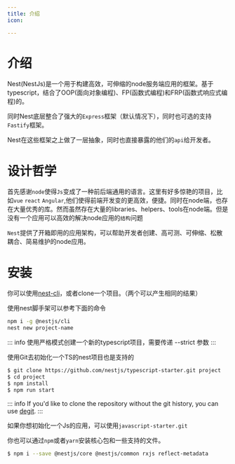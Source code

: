 ```yaml
---
title: 介绍
icon: 

---
```


# 介绍

Nest(NestJs)是一个用于构建高效，可伸缩的node服务端应用的框架。基于typescript，结合了OOP(面向对象编程)、FP(函数式编程)和FRP(函数式响应式编程)的。

同时Nest底层整合了强大的`Express`框架（默认情况下），同时也可选的支持`Fastify`框架。

Nest在这些框架之上做了一层抽象，同时也直接暴露的他们的`api`给开发者。

# 设计哲学

首先感谢`node`使得`Js`变成了一种前后端通用的语言。这里有好多惊艳的项目，比如`vue` `react` `Angular`,他们使得前端开发变的更高效，便捷。同时在node端，也存在大量优秀的库。然而虽然存在大量的libraries、helpers、tools在node端。但是没有一个应用可以高效的解决node应用的`结构`问题

`Nest`提供了开箱即用的应用架构，可以帮助开发者创建、高可测、可伸缩、松散耦合、简易维护的node应用。

# 安装

你可以使用[nest-cli](https://docs.nestjs.com/)，或者clone一个项目。（两个可以产生相同的结果）

使用nest脚手架可以参考下面的命令

```bash
npm i -g @nestjs/cli
nest new project-name
```

::: info
使用严格模式创建一个新的typescript项目，需要传递 --strict 参数
:::

使用Git去初始化一个TS的nest项目也是支持的

```bash
$ git clone https://github.com/nestjs/typescript-starter.git project
$ cd project
$ npm install
$ npm run start
```

::: info
If you'd like to clone the repository without the git history, you can use [degit](https://github.com/Rich-Harris/degit).
:::

如果你想初始化一个Js的应用，可以使用`javascript-starter.git`

你也可以通过`npm`或者`yarn`安装核心包和一些支持的文件。

```bash
$ npm i --save @nestjs/core @nestjs/common rxjs reflect-metadata
```
